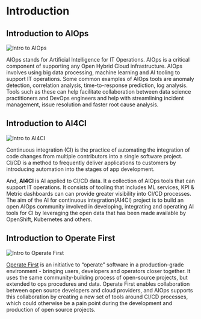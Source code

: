 # Introduction

## Introduction to AIOps

![Intro to AIOps](../assets/images/intro_to_aiops.png)

AIOps stands for Artificial Intelligence for IT Operations. AIOps is a critical component of supporting any Open Hybrid Cloud infrastructure. AIOps involves using big data processing, machine learning and AI tooling to support IT operations. Some common examples of AIOps tools are anomaly detection, correlation analysis, time-to-response prediction, log analysis. Tools such as these can help facilitate collaboration between data science practitioners and DevOps engineers and help with streamlining incident management, issue resolution and faster root cause analysis.


## Introduction to AI4CI

![Intro to AI4CI](../assets/images/intro_to_ai4ci.png)

Continuous integration (CI) is the practice of automating the integration of code changes from multiple contributors into a single software project. CI/CD is a method to frequently deliver applications to customers by introducing automation into the stages of app development.

And, **AI4CI** is AI applied to CI/CD data. It a collection of AIOps tools that can support IT operations. It consists of tooling that includes ML services, KPI & Metric dashboards can can provide greater visibility into CI/CD processes. The aim of the AI for continuous integration(AI4CI) project is to build an open AIOps community involved in developing, integrating and operating AI tools for CI by leveraging the open data that has been made available by OpenShift, Kubernetes and others.


## Introduction to Operate First

![Intro to Operate First](../assets/images/intro_to_opf.png)

[Operate First](https://www.operate-first.cloud/) is an initiative to “operate” software in a production-grade environment - bringing users, developers and operators closer together.  It uses the same community-building process of open-source projects, but extended to ops procedures and data. Operate First enables collaboration between open source developers and cloud providers, and AIOps supports this collaboration by creating a new set of tools around CI/CD processes, which could otherwise be a pain point during the development and production of open source projects.
